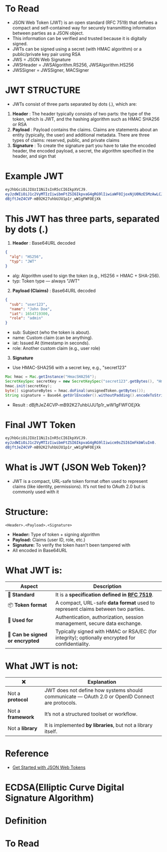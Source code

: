# To Read
* JSON Web Token (JWT) is an open standard (RFC 7519) that defines a compact and self-contained way for securely transmitting information between parties as a JSON object.
* This information can be verified and trusted because it is digitally signed.
* JWTs can be signed using a secret (with HMAC algorithm) or a public/private key pair using RSA
* JWS = JSON Web Signature
* JWSHeader = JWSAlgorithm.RS256, JWSAlgorithm.HS256
* JWSSigner = JWSSigner, MACSigner

# JWT STRUCTURE
* JWTs consist of three parts separated by dots (.), which are: 
1. **Header** : The header typically consists of two parts: the type of the token, which is JWT, and the hashing algorithm such as HMAC SHA256 or RSA
2. **Payload** : Payload contains the claims. Claims are statements about an entity (typically, the user) and additional metadata. There are three types of claims: reserved, public, and private claims
3. **Signature** : To create the signature part you have to take the encoded header, the encoded payload, a secret, the algorithm specified in the header, and sign that

# Example JWT
```java
eyJhbGciOiJIUzI1NiIsInR5cCI6IkpXVCJ9.
eyJzdWIiOiJ1c2VyMTIzIiwibmFtZSI6IkpvaG4gRG9lIiwiaWF0IjoxNjU0NzE5MzAwLCJyb2xlIjoiYWRtaW4ifQ.
dBjftJeZ4CVP-mB92K27uhbUJU1p1r_wW1gFWFOEjXk
```

# This JWT has three parts, separated by dots (.)
1. **Header** : Base64URL decoded
```json
{
  "alg": "HS256",
  "typ": "JWT"
}
```
* alg: Algorithm used to sign the token (e.g., HS256 = HMAC + SHA-256).
* typ: Token type — always "JWT"
2. **Payload (Claims)** : Base64URL decoded
```json
{
  "sub": "user123",
  "name": "John Doe",
  "iat": 1654719300,
  "role": "admin"
}
```
* sub: Subject (who the token is about).
* name: Custom claim (can be anything).
* iat: Issued At (timestamp in seconds).
* role: Another custom claim (e.g., user role)
3. **Signature**
* Use HMAC-SHA256 with a secret key, e.g., "secret123"  
```java
Mac hmac = Mac.getInstance("HmacSHA256");
SecretKeySpec secretKey = new SecretKeySpec("secret123".getBytes(), "HmacSHA256");
hmac.init(secretKey);
byte[] signatureBytes = hmac.doFinal(unsignedToken.getBytes());
String signature = Base64.getUrlEncoder().withoutPadding().encodeToString(signatureBytes);
```
* Result : dBjftJeZ4CVP-mB92K27uhbUJU1p1r_wW1gFWFOEjXk
# Final JWT Token
```java
eyJhbGciOiJIUzI1NiIsInR5cCI6IkpXVCJ9.
eyJzdWIiOiJ1c2VyMTIzIiwibmFtZSI6IkpvaG4gRG9lIiwicm9sZSI6ImFkbWluIn0.
dBjftJeZ4CVP-mB92K27uhbUJU1p1r_wW1gFWFOEjXk
```



# What is JWT (JSON Web Token)?
* JWT is a compact, URL-safe token format often used to represent claims (like identity, permissions). It’s not tied to OAuth 2.0 but is commonly used with it
# Structure:
```php-template
<Header>.<Payload>.<Signature>
```
* **Header:** Type of token + signing algorithm
* **Payload:** Claims (user ID, role, etc.)
* **Signature:** To verify the token hasn't been tampered with
* All encoded in Base64URL

# What JWT is:
| Aspect                            | Description                                                                                     |
| --------------------------------- | ----------------------------------------------------------------------------------------------- |
| 🔧 **Standard**                   | It is a **specification defined in [RFC 7519](https://datatracker.ietf.org/doc/html/rfc7519)**. |
| 📦 **Token format**               | A compact, URL-safe **data format** used to represent claims between two parties.               |
| 🪪 **Used for**                   | Authentication, authorization, session management, secure data exchange.                        |
| 🔐 **Can be signed or encrypted** | Typically signed with HMAC or RSA/EC (for integrity); optionally encrypted for confidentiality. |

# What JWT is not:
| ❌                   | Explanation                                                                                     |
| ------------------- | ----------------------------------------------------------------------------------------------- |
| Not a **protocol**  | JWT does not define how systems should communicate — OAuth 2.0 or OpenID Connect are protocols. |
| Not a **framework** | It’s not a structured toolset or workflow.                                                      |
| Not a **library**   | It is implemented **by libraries**, but not a library itself.                                   |


# Reference
* [Get Started with JSON Web Tokens](https://auth0.com/learn/json-web-tokens/)

# ECDSA(Elliptic Curve Digital Signature Algorithm)
# Definition

# To Read


